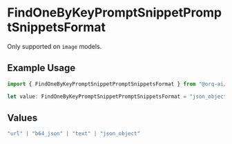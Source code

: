 # FindOneByKeyPromptSnippetPromptSnippetsFormat

Only supported on `image` models.

## Example Usage

```typescript
import { FindOneByKeyPromptSnippetPromptSnippetsFormat } from "@orq-ai/node/models/operations";

let value: FindOneByKeyPromptSnippetPromptSnippetsFormat = "json_object";
```

## Values

```typescript
"url" | "b64_json" | "text" | "json_object"
```